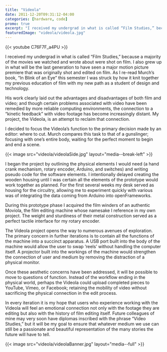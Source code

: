 ```yaml
---
title: "Videola"
date: 2011-12-20T09:31:12-04:00
categories: [hardware, code]
promo: true
excerpt: "I received my undergrad in what is called “Film Studies,” because a majority of the movies we watched and wrote about were shot on film..."
featuredImage: "videola/videola.jpg"
---
```


{{< youtube C76F7F_a4PU >}}

I received my undergrad in what is called “Film Studies,” because a majority of the movies we watched and wrote about were shot on film. I also grew up in what will be the last generation to have seen a major motion picture premiere that was originally shot and edited on film. As I re-read Murch’s book, “In Blink of an Eye” this semester I was struck by how it knit together my previous education of film with my new path as a student of design and technology.

His work clearly laid out the advantages and disadvantages of both film and video; and though certain problems associated with video have been remedied by more reliable computing environments, the connection to a “kinetic feedback” with video footage has become increasingly distant. My project, the Videola, is an attempt to reclaim that connection.

I decided to focus the Videola’s function to the primary decision made by an editor: where to cut. Murch compares this task to that of a gunslinger; focusing with one’s entire body, waiting for the perfect moment to begin and end a scene.

{{< image src="videola/videolaSide.jpg" layout="media--break-left" >}}

I began the project by outlining the physical elements I would need (a hand crank mechanism, rotary encoder, Arduino, and switches) and writing pseudo code for the software elements. I intentionally delayed creating the wooden housing until I was certain all the elements of the prototype would work together as planned. For the first several weeks my desk served as housing for the circuitry, allowing me to experiment quickly with various was of integrating the data coming from Arduino into openFrameworks.

During this prototype phase I acquired the film winders of an authentic Moviola, the film editing machine whose namesake I reference in my own project. The weight and sturdiness of their metal construction served as a perfect tactile interface for my rotary encoder.

The Videola project opens the way to numerous avenues of exploration. The primary concern in further iterations is to contain all the functions of the machine into a succinct apparatus. A USB port built into the body of the machine would allow the user to swap ‘reels’ without handling the computer itself. A projector built into the workings of the machine would strengthen the connection of user and medium by removing the distraction of a physical monitor.


Once these aesthetic concerns have been addressed, it will be possible to move to questions of function. Instead of the workflow ending in the physical world, perhaps the Videola could upload completed pieces to YouTube, Vimeo, or Facebook; retaining the mobility of video without sacrificing the physical connection in the edit process.

In every iteration it is my hope that users who experience working with the Videola will feel an emotional connection not only with the footage they are editing but also with the history of film editing itself. Future colleagues of mine may very soon have diplomas inscribed with the phrase “Video Studies,” but it will be my goal to ensure that whatever medium we use can still be a passionate and beautiful representation of the many stories the future will have to tell.

{{< image src="videola/videolaBanner.jpg" layout="media--full" >}}
